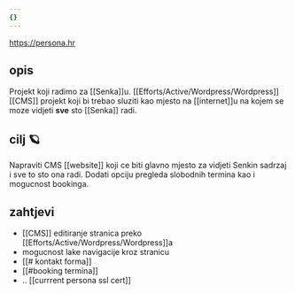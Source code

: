 ```yaml
---
{}
---
```

https://persona.hr

## opis

Projekt koji radimo za [[Senka]]u.
[[Efforts/Active/Wordpress/Wordpress]] [[CMS]] projekt koji bi trebao sluziti kao mjesto na [[internet]]u na kojem se moze vidjeti **sve** sto [[Senka]] radi.

## cilj 🪐

Napraviti CMS [[website]] koji ce biti glavno mjesto za vidjeti Senkin sadrzaj i sve to sto ona radi.
Dodati opciju pregleda slobodnih termina kao i mogucnost bookinga.

## zahtjevi

- [[CMS]] editiranje stranica preko [[Efforts/Active/Wordpress/Wordpress]]a
- mogucnost lake navigacije kroz stranicu
- [[# kontakt forma]]
- [[#booking termina]]
- ..
[[currrent persona ssl cert]]